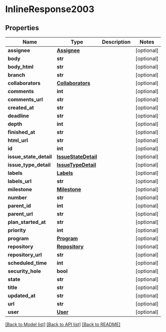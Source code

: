 # InlineResponse2003

## Properties
Name | Type | Description | Notes
------------ | ------------- | ------------- | -------------
**assignee** | [**Assignee**](Assignee.md) |  | [optional] 
**body** | **str** |  | [optional] 
**body_html** | **str** |  | [optional] 
**branch** | **str** |  | [optional] 
**collaborators** | [**Collaborators**](Collaborators.md) |  | [optional] 
**comments** | **int** |  | [optional] 
**comments_url** | **str** |  | [optional] 
**created_at** | **str** |  | [optional] 
**deadline** | **str** |  | [optional] 
**depth** | **int** |  | [optional] 
**finished_at** | **str** |  | [optional] 
**html_url** | **str** |  | [optional] 
**id** | **int** |  | [optional] 
**issue_state_detail** | [**IssueStateDetail**](IssueStateDetail.md) |  | [optional] 
**issue_type_detail** | [**IssueTypeDetail**](IssueTypeDetail.md) |  | [optional] 
**labels** | [**Labels**](Labels.md) |  | [optional] 
**labels_url** | **str** |  | [optional] 
**milestone** | [**Milestone**](Milestone.md) |  | [optional] 
**number** | **str** |  | [optional] 
**parent_id** | **int** |  | [optional] 
**parent_url** | **str** |  | [optional] 
**plan_started_at** | **str** |  | [optional] 
**priority** | **int** |  | [optional] 
**program** | [**Program**](Program.md) |  | [optional] 
**repository** | [**Repository**](Repository.md) |  | [optional] 
**repository_url** | **str** |  | [optional] 
**scheduled_time** | **int** |  | [optional] 
**security_hole** | **bool** |  | [optional] 
**state** | **str** |  | [optional] 
**title** | **str** |  | [optional] 
**updated_at** | **str** |  | [optional] 
**url** | **str** |  | [optional] 
**user** | [**User**](User.md) |  | [optional] 

[[Back to Model list]](../README.md#documentation-for-models) [[Back to API list]](../README.md#documentation-for-api-endpoints) [[Back to README]](../README.md)

